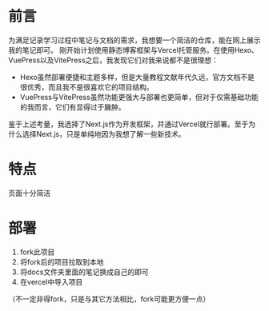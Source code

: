 # 前言

为满足记录学习过程中笔记与文档的需求，我想要一个简洁的仓库，能在网上展示我的笔记即可。
刚开始计划使用静态博客框架与Vercel托管服务。在使用Hexo、VuePress以及VitePress之后，我发现它们对我来说都不是很理想：

- Hexo虽然部署便捷和主题多样，但是大量教程文献年代久远，官方文档不是很优秀，而且我不是很喜欢它的项目结构。
- VuePress与VitePress虽然功能更强大与部署也更简单，但对于仅需基础功能的我而言，它们有显得过于臃肿。

鉴于上述考量，我选择了Next.js作为开发框架，并通过Vercel就行部署。至于为什么选择Next.js，只是单纯地因为我想了解一些新技术。

# 特点

页面十分简洁

# 部署

1. fork此项目
2. 将fork后的项目拉取到本地
3. 将docs文件夹里面的笔记换成自己的即可
4. 在vercel中导入项目

（不一定非得fork，只是与其它方法相比，fork可能更方便一点）
